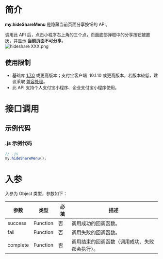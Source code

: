 # 简介
**my.hideShareMenu** 是隐藏当前页面分享按钮的 API。

调用此 API 后，点击小程序右上角的三个点，页面底部弹框中的分享按钮被置灰，并显示 **当前页面不可分享**。<br />![hideshare XXX.png](https://cdn.nlark.com/yuque/0/2022/png/179989/1650877509568-ef7560f7-caef-4a24-ad62-a9ed600a6141.png#align=left&display=inline&height=258&margin=%5Bobject%20Object%5D&name=hideshare%20XXX.png&originHeight=928&originWidth=1080&size=93199&status=done&style=stroke&width=300)

## 使用限制

- 基础库 [1.7.0](https://opendocs.alipay.com/mini/framework/lib) 或更高版本；支付宝客户端  10.1.10 或更高版本，若版本较低，建议采取 [兼容处理](https://opendocs.alipay.com/mini/framework/compatibility)。
- 此 API 支持个人支付宝小程序、企业支付宝小程序使用。

# 接口调用

## 示例代码

### .js 示例代码
```javascript
// .js
my.hideShareMenu();
```

# 入参
入参为 Object 类型，参数如下：

| **参数** | **类型** | **必填** | **描述** |
| --- | --- | --- | --- |
| success | Function | 否 | 调用成功的回调函数。 |
| fail | Function | 否 | 调用失败的回调函数。 |
| complete | Function | 否 | 调用结束的回调函数（调用成功、失败都会执行）。 |
